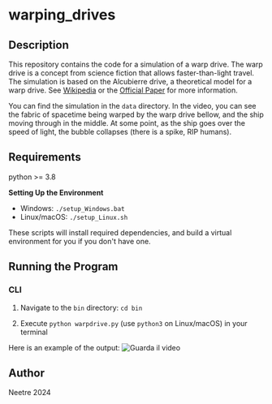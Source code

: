 # warping_drives

## Description

This repository contains the code for a simulation of a warp drive.
The warp drive is a concept from science fiction that allows faster-than-light travel.
The simulation is based on the Alcubierre drive, a theoretical model for a warp drive.
See [Wikipedia](https://en.wikipedia.org/wiki/Alcubierre_drive) or the [Official Paper](https://arxiv.org/abs/gr-qc/0009013) for more information.


You can find the simulation in the `data` directory.
In the video, you can see the fabric of spacetime being warped by the warp drive bellow, and the ship moving through in the middle.
At some point, as the ship goes over the speed of light, the bubble collapses (there is a spike, RIP humans).

## Requirements

python >= 3.8

**Setting Up the Environment**

* Windows: `./setup_Windows.bat`
* Linux/macOS: `./setup_Linux.sh`

These scripts will install required dependencies, and build a virtual environment for you if you don't have one.

## Running the Program

### CLI

1. Navigate to the `bin` directory: `cd bin`

2. Execute `python warpdrive.py` (use `python3` on Linux/macOS) in your terminal

Here is an example of the output:
![Guarda il video](/data/warp_bubble_alcubierre.gif)

## Author

Neetre 2024
